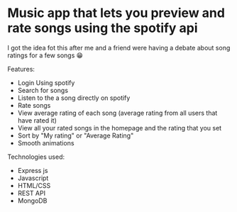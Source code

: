 # Music app that lets you preview and rate songs using the spotify api #
 
 I got the idea fot this after me and a friend were having a debate about song ratings for a few songs 😁

Features:

- Login Using spotify
- Search for songs
- Listen to the a song directly on spotify
- Rate songs
- View average rating of each song (average rating from all users that have rated it)
- View all your rated songs in the homepage and the rating that you set
- Sort by "My rating" or "Average Rating"
- Smooth animations



Technologies used:

- Express js
- Javascript
- HTML/CSS
- REST API
- MongoDB
